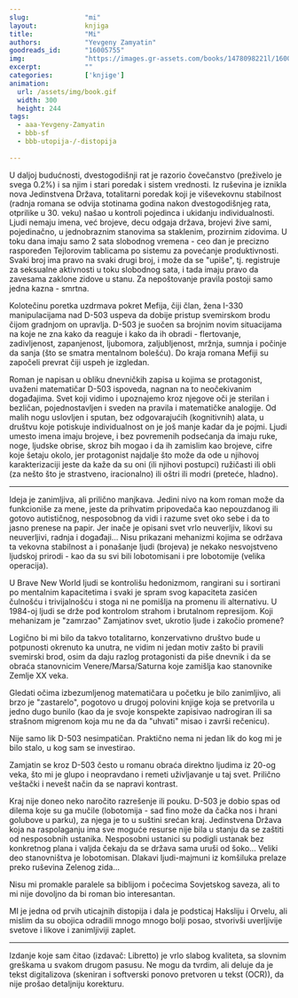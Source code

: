 ```yaml
---
slug:              "mi"
layout:            knjiga
title:             "Mi"
authors:           "Yevgeny Zamyatin"
goodreads_id:      "16005755"
img:               "https://images.gr-assets.com/books/1478098221l/16005755.jpg"
excerpt:           ""
categories:        ['knjige']
animation:
  url: /assets/img/book.gif
  width: 300
  height: 244
tags:
  - aaa-Yevgeny-Zamyatin
  - bbb-sf
  - bbb-utopija-/-distopija
  
---
```


U daljoj budućnosti, dvestogodišnji rat je razorio čovečanstvo (preživelo je svega 0.2%) i sa njim i stari poredak i 
sistem vrednosti. Iz ruševina je iznikla nova Jedinstvena Država, totalitarni poredak koji je viševekovnu stabilnost 
(radnja romana se odvija stotinama godina nakon dvestogodišnjeg rata, otprilike u 30. veku) našao u kontroli pojedinca 
i ukidanju individualnosti. Ljudi nemaju imena, već brojeve, decu odgaja država, brojevi žive sami, pojedinačno, u 
jednobraznim stanovima sa staklenim, prozirnim zidovima. U toku dana imaju samo 2 sata slobodnog vremena - ceo dan je 
precizno raspoređen Tejlorovim tablicama po sistemu za povećanje produktivnosti. Svaki broj ima pravo na svaki drugi 
broj, i može da se "upiše", tj. registruje za seksualne aktivnosti u toku slobodnog sata, i tada imaju pravo da zavesama 
zaklone zidove u stanu. Za nepoštovanje pravila postoji samo jedna kazna - smrtna.

Kolotečinu poretka uzdrmava pokret Mefija, čiji član, žena I-330 manipulacijama nad D-503 uspeva da dobije pristup 
svemirskom brodu čijom gradnjom on upravlja. D-503 je suočen sa brojnim novim situacijama na koje ne zna kako da reaguje 
i kako da ih obradi - flertovanje, zadivljenost, zapanjenost, ljubomora, zaljubljenost, mržnja, sumnja i počinje da 
sanja (što se smatra mentalnom bolešću). Do kraja romana Mefiji su započeli prevrat čiji uspeh je izgledan.

Roman je napisan u obliku dnevničkih zapisa u kojima se protagonist, uvaženi matematičar D-503 ispoveda, nagnan na to 
neočekivanim događajima. Svet koji vidimo i upoznajemo kroz njegove oči je sterilan i bezličan, pojednostavljen i sveden 
na pravila i matematičke analogije. Od malih nogu uslovljen i sputan, bez odgovarajućih (kognitivnih) alata, u društvu 
koje potiskuje individualnost on je još manje kadar da je pojmi. Ljudi umesto imena imaju brojeve, i bez povremenih 
podsećanja da imaju ruke, noge, ljudske obrise, skroz bih mogao i da ih zamislim kao brojeve, cifre koje šetaju okolo, 
jer protagonist najdalje što može da ode u njihovoj karakterizaciji jeste da kaže da su oni (ili njihovi postupci) 
ružičasti ili obli (za nešto što je strastveno, iracionalno) ili oštri ili modri (preteće, hladno).

***

Ideja je zanimljiva, ali prilično manjkava. Jedini nivo na kom roman može da funkcioniše za mene, jeste da prihvatim 
pripovedača kao nepouzdanog ili gotovo autističnog, nesposobnog da vidi i razume svet oko sebe i da to jasno prenese na 
papir. Jer inače je opisani svet vrlo neuverljiv, likovi su neuverljivi, radnja i događaji... Nisu prikazani mehanizmi 
kojima se održava ta vekovna stabilnost a i ponašanje ljudi (brojeva) je nekako nesvojstveno ljudskoj prirodi - kao da 
su svi bili lobotomisani i pre lobotomije (velika operacija).

U Brave New World ljudi se kontrolišu hedonizmom, rangirani su i sortirani po mentalnim kapacitetima i svaki je spram 
svog kapaciteta zasićen čulnošću i trivijalnošću i stoga ni ne pomišlja na promenu ili alternativu. U 1984-oj ljudi se 
drže pod kontrolom strahom i brutalnom represijom. Koji mehanizam je "zamrzao" Zamjatinov svet, ukrotio ljude i zakočio 
promene?

Logično bi mi bilo da takvo totalitarno, konzervativno društvo bude u potpunosti okrenuto ka unutra, ne vidim ni jedan 
motiv zašto bi pravili svemirski brod, osim da daju razlog protagonisti da piše dnevnik i da se obraća stanovnicim 
Venere/Marsa/Saturna koje zamišlja kao stanovnike Zemlje XX veka.

Gledati očima izbezumljenog matematičara u početku je bilo zanimljivo, ali brzo je "zastarelo", pogotovo u drugoj 
polovini knjige koja se pretvorila u jedno dugo bunilo (kao da je svoje konspekte zapisivao nadrogiran ili sa strašnom 
migrenom koja mu ne da da "uhvati" misao i završi rečenicu).

Nije samo lik D-503 nesimpatičan. Praktično nema ni jedan lik do kog mi je bilo stalo, u kog sam se investirao.

Zamjatin se kroz D-503 često u romanu obraća direktno ljudima iz 20-og veka, što mi je glupo i neopravdano i remeti 
uživljavanje u taj svet. Prilično veštački i nevešt način da se napravi kontrast.

Kraj nije doneo neko naročito razrešenje ili pouku. D-503 je dobio spas od dilema koje su ga mučile (lobotomija - sad 
fino može da čačka nos i hrani golubove u parku), za njega je to u suštini srećan kraj. Jedinstvena Država koja na 
raspolaganju ima sve moguće resurse nije bila u stanju da se zaštiti od nesposobnih ustanika. Nesposobni ustanici su 
podigli ustanak bez konkretnog plana i valjda čekaju da se država sama uruši od šoko... Veliki deo stanovništva je 
lobotomisan. Dlakavi ljudi-majmuni iz komšiluka prelaze preko ruševina Zelenog zida...

Nisu mi promakle paralele sa biblijom i počecima Sovjetskog saveza, ali to mi nije dovoljno da bi roman bio interesantan.

MI je jedna od prvih uticajnih distopija i dala je podsticaj Haksliju i Orvelu, ali mislim da su obojica odradili mnogo 
mnogo bolji posao, stvorivši uverljivije svetove i likove i zanimljiviji zaplet.

***

Izdanje koje sam čitao (izdavač: Libretto) je vrlo slabog kvaliteta, sa slovnim greškama u svakom drugom pasusu. Ne mogu 
da tvrdim, ali deluje da je tekst digitalizova (skeniran i softverski ponovo pretvoren u tekst (OCR)), da nije prošao detaljniju korekturu.
